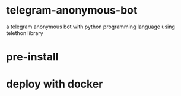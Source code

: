 # telegram-anonymous-bot
a telegram anonymous bot with python programming language using telethon library

# pre-install 


# deploy with docker


